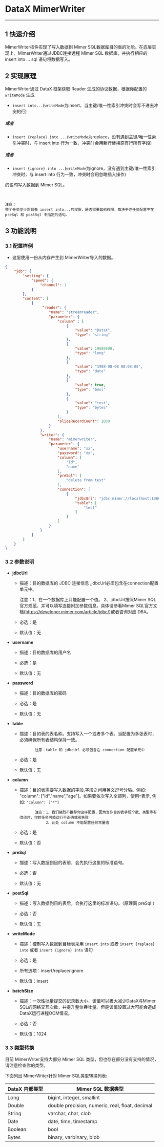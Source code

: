 # DataX MimerWriter


---


## 1 快速介绍

MimerWriter插件实现了写入数据到 Mimer SQL数据库目的表的功能。在底层实现上，MimerWriter通过JDBC连接远程 Mimer SQL 数据库，并执行相应的 insert into ... sql 语句将数据写入。


## 2 实现原理

MimerWriter通过 DataX 框架获取 Reader 生成的协议数据，根据你配置的 `writeMode` 生成


* `insert into...`(`writeMode`为insert，当主键/唯一性索引冲突时会写不进去冲突的行)

##### 或者

* `insert {replace} into ...`(`writeMode`为replace，没有遇到主键/唯一性索引冲突时，与 insert into 行为一致，冲突时会用新行替换原有行所有字段) 

##### 或者

* `insert {ignore} into ...`(`writeMode`为ignore，没有遇到主键/唯一性索引冲突时，与 insert into 行为一致，冲突时会用忽略插入操作) 


的语句写入数据到 Mimer SQL。

<br />

    注意：
    整个任务至少需具备 insert into...的权限，是否需要其他权限，取决于你任务配置中在 preSql 和 postSql 中指定的语句。


## 3 功能说明

### 3.1 配置样例

* 这里使用一份从内存产生到 MimerWriter导入的数据。

```json
{
    "job": {
        "setting": {
            "speed": {
                "channel": 1
            }
        },
        "content": [
            {
                 "reader": {
                    "name": "streamreader",
                    "parameter": {
                        "column" : [
                            {
                                "value": "DataX",
                                "type": "string"
                            },
                            {
                                "value": 19880808,
                                "type": "long"
                            },
                            {
                                "value": "1988-08-08 08:08:08",
                                "type": "date"
                            },
                            {
                                "value": true,
                                "type": "bool"
                            },
                            {
                                "value": "test",
                                "type": "bytes"
                            }
                        ],
                        "sliceRecordCount": 1000
                    }
                },
                "writer": {
                    "name": "mimerwriter",
                    "parameter": {
                        "username": "xx",
                        "password": "xx",
                        "column": [
                            "id",
                            "name"
                        ],
                        "preSql": [
                            "delete from test"
                        ],
                        "connection": [
                            {
                                "jdbcUrl": "jdbc:mimer://localhost:1360/datax",
                                "table": [
                                    "test"
                                ]
                            }
                        ]
                    }
                }
            }
        ]
    }
}

```


### 3.2 参数说明

* **jdbcUrl**

    * 描述：目的数据库的 JDBC 连接信息 ,jdbcUrl必须包含在connection配置单元中。

      注意：1、在一个数据库上只能配置一个值。
      2、jdbcUrl按照Mimer SQL官方规范，并可以填写连接附加参数信息。具体请参看Mimer SQL官方文档(https://developer.mimer.com/article/jdbc/)或者咨询对应 DBA。


  * 必选：是 <br />

  * 默认值：无 <br />

* **username**

  * 描述：目的数据库的用户名 <br />

  * 必选：是 <br />

  * 默认值：无 <br />

* **password**

  * 描述：目的数据库的密码 <br />

  * 必选：是 <br />

  * 默认值：无 <br />

* **table**

  * 描述：目的表的表名称。支持写入一个或者多个表。当配置为多张表时，必须确保所有表结构保持一致。

               注意：table 和 jdbcUrl 必须包含在 connection 配置单元中

  * 必选：是 <br />

  * 默认值：无 <br />

* **column**

  * 描述：目的表需要写入数据的字段,字段之间用英文逗号分隔。例如: "column": ["id","name","age"]。如果要依次写入全部列，使用`*`表示, 例如: `"column": ["*"]`

               注意：1、我们强烈不推荐你这样配置，因为当你目的表字段个数、类型等有改动时，你的任务可能运行不正确或者失败
                    2、此处 column 不能配置任何常量值

  * 必选：是 <br />

  * 默认值：否 <br />

* **preSql**

  * 描述：写入数据到目的表前，会先执行这里的标准语句。<br />

  * 必选：否 <br />

  * 默认值：无 <br />

* **postSql**

  * 描述：写入数据到目的表后，会执行这里的标准语句。（原理同 preSql ） <br />

  * 必选：否 <br />

  * 默认值：无 <br />

* **writeMode**

	* 描述：控制写入数据到目标表采用 `insert into` 或者 `insert {replace} into` 或者 `insert {ignore} into` 语句<br />

	* 必选：是 <br />
	
	* 所有选项：insert/replace/ignore <br />

	* 默认值：insert <br />

* **batchSize**

	* 描述：一次性批量提交的记录数大小，该值可以极大减少DataX与Mimer SQL的网络交互次数，并提升整体吞吐量。但是该值设置过大可能会造成DataX运行进程OOM情况。<br />

	* 必选：否 <br />

	* 默认值：1024 <br />

### 3.3 类型转换

目前 MimerWriter支持大部分 Mimer SQL 类型，但也存在部分没有支持的情况，请注意检查你的类型。

下面列出 MimerWriter针对 Mimer SQL类型转换列表:

| DataX 内部类型| Mimer SQL 数据类型    |
| -------- | -----  |
| Long     |bigint, integer, smallint |
| Double   |double precision, numeric, real, float, decimal |
| String   |varchar, char, clob|
| Date     |date, time, timestamp |
| Boolean  |bool|
| Bytes    |binary, varbinary, blob|
